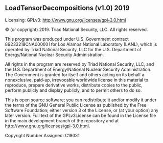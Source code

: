 LoadTensorDecompositions (v1.0) 2019
---------------

Licensing: GPLv3: http://www.gnu.org/licenses/gpl-3.0.html

© (or copyright) 2019. Triad National Security, LLC. All rights reserved.

This program was produced under U.S. Government contract 89233218CNA000001 for Los Alamos National Laboratory (LANL), which is operated by Triad National Security, LLC for the U.S. Department of Energy/National Nuclear Security Administration.

All rights in the program are reserved by Triad National Security, LLC, and the U.S. Department of Energy/National Nuclear Security Administration. The Government is granted for itself and others acting on its behalf a nonexclusive, paid-up, irrevocable worldwide license in this material to reproduce, prepare derivative works, distribute copies to the public, perform publicly and display publicly, and to permit others to do so.

This is open source software; you can redistribute it and/or modify it under the terms of the GNU General Public License as published by the Free Software Foundation; either version 3 of the License, or (at your option) any later version. Full text of the GPLv3License can be found in the License file in the main development branch of the repository and at http://www.gnu.org/licenses/gpl-3.0.html.

Copyright Number Assigned: C18031
